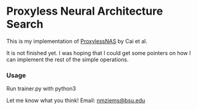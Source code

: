 # Proxyless Neural Architecture Search

This is my implementation of [ProxylessNAS](https://arxiv.org/pdf/1812.00332.pdf) by Cai et al.

It is not finished yet. I was hoping that I could get some pointers on how I can implement the rest of the simple operations.

### Usage
Run trainer.py with python3

Let me know what you think!
Email: nmziems@bsu.edu
